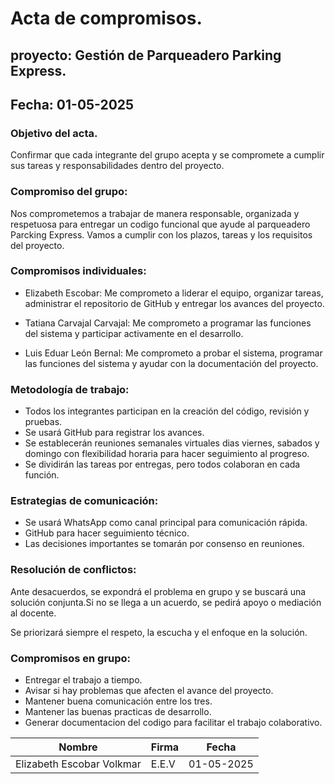 # Acta de compromisos.

## proyecto: Gestión de Parqueadero Parking Express.
## Fecha: 01-05-2025

### Objetivo del acta.
Confirmar que cada integrante del grupo acepta y se compromete a cumplir sus tareas y responsabilidades dentro del proyecto.

### Compromiso del grupo:
Nos comprometemos a trabajar de manera responsable, organizada y respetuosa para entregar un codigo funcional que ayude al parqueadero Parcking Express. Vamos a cumplir con los plazos, tareas y los requisitos del proyecto.

### Compromisos individuales:
- Elizabeth Escobar: Me comprometo a liderar el equipo, organizar tareas, administrar el repositorio de GitHub y entregar los avances del proyecto.

- Tatiana Carvajal Carvajal: Me comprometo a programar las funciones del sistema y participar activamente en el desarrollo.

- Luis Eduar León Bernal: Me comprometo a probar el sistema, programar las funciones del sistema y ayudar con la documentación del proyecto.

### Metodología de trabajo:
- Todos los integrantes participan en la creación del código, revisión y pruebas.
- Se usará GitHub para registrar los avances.
- Se establecerán reuniones semanales virtuales dias viernes, sabados y domingo con flexibilidad horaria para hacer seguimiento al progreso.
- Se dividirán las tareas por entregas, pero todos colaboran en cada función.

### Estrategias de comunicación:
- Se usará WhatsApp como canal principal para comunicación rápida.
- GitHub para hacer seguimiento técnico.
- Las decisiones importantes se tomarán por consenso en reuniones.

### Resolución de conflictos:
Ante desacuerdos, se expondrá el problema en grupo y se buscará una solución conjunta.Si no se llega a un acuerdo, se pedirá apoyo o mediación al docente.

Se priorizará siempre el respeto, la escucha y el enfoque en la solución.

### Compromisos en grupo:
- Entregar el trabajo a tiempo.
- Avisar si hay problemas que afecten el avance del proyecto.
- Mantener buena comunicación entre los tres.
- Mantener las buenas practicas de desarrollo.
- Generar documentacion del codigo para facilitar el trabajo colaborativo.

| Nombre | Firma| Fecha |
| ------------- | ------------- | ------------- |
| Elizabeth Escobar Volkmar | E.E.V | 01-05-2025 |
